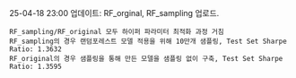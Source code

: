25-04-18 23:00 업데이트: RF_orginal, RF_sampling 업로드.
  
    RF_sampling/RF_original 모두 하이퍼 파라미터 최적화 과정 거침
    RF_sampling의 경우 랜덤포레스트 모델 적용을 위해 10만개 샘플링, Test Set Sharpe Ratio: 1.3632
    RF_original의 경우 샘플링을 통해 만든 모델을 샘플링 없이 구축, Test Set Sharpe Ratio: 1.3595
  
